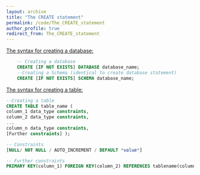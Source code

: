 ```yaml
---
layout: archive
title: "The CREATE statement"
permalink: /code/The_CREATE_statement
author_profile: true
redirect_from: The_CREATE_statement
---
```


 <u>The syntax for creating a database:</u>
```sql
	-- Creating a database 
	CREATE [IF NOT EXISTS] DATABASE database_name; 
	--Creating a Schema (identical to create database statement) 
	CREATE [IF NOT EXISTS] SCHEMA database_name;
```
<u>The syntax for creating a table:</u>
``` sql
--Creating a table 
CREATE TABLE table_name ( 
column_1 data_type constraints, 
column_2 data_type constraints, 
... 
column_n data_type constraints, 
[Further constraints] );

-- Constraints 
[NULL/ NOT NULL / AUTO_INCREMENT / DEFAULT *value*]

-- Further constraints 
PRIMARY KEY(column_1) FOREIGN KEY(column_2) REFERENCES tablename(column_2) ON DELETE CASCADE UNIQUE KEY(column_3)
```

